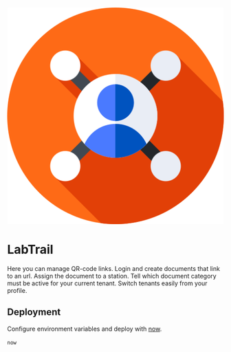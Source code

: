 ![](/app/public/favicon.png)

# LabTrail

Here you can manage QR-code links.
Login and create documents that link to an url.
Assign the document to a station.
Tell which document category must be active for your current tenant.
Switch tenants easily from your profile.

## Deployment

Configure environment variables and deploy with [now](https://zeit.co/now).

`now`